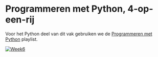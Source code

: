 # Programmeren met Python, 4-op-een-rij

Voor het Python deel van dit vak gebruiken we de [Programmeren met Python](https://www.youtube.com/playlist?list=PLJBtJTYGPSzI3EFPzdA8-i7_cBz58QTH0) playlist.

[![Week6](https://img.youtube.com/vi/8suAM_72L8g/0.jpg)](https://www.youtube.com/watch?v=8suAM_72L8g&list=PLJBtJTYGPSzI3EFPzdA8-i7_cBz58QTH0&index=2"Week6")
